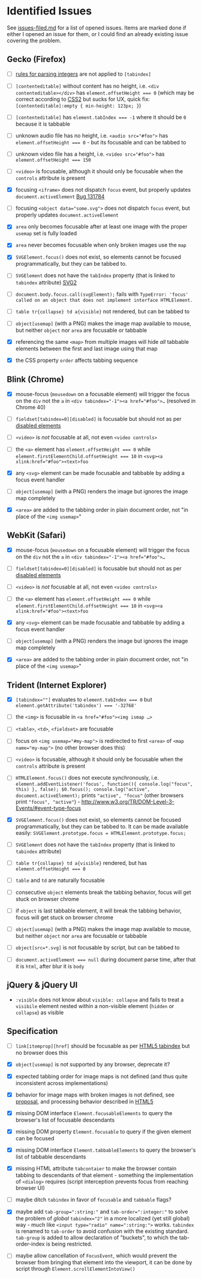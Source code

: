 # Identified Issues #

See [issues-filed.md](issues-filed.md) for a list of opened issues. Items are marked done if either I opened an issue for them, or I could find an already existing issue covering the problem.


## Gecko (Firefox) ##

* [ ] [rules for parsing integers](http://www.w3.org/TR/html5/infrastructure.html#rules-for-parsing-integers) are not applied to `[tabindex]`
* [ ] `[contenteditable]` without content has no height, i.e. `<div contenteditable></div>` has `element.offsetHeight === 0` (which may be correct according to [CSS2](http://www.w3.org/TR/CSS2/visudet.html#normal-block) but sucks for UX, quick fix: `[contenteditable]:empty { min-height: 123px; }`)
* [ ] `[contenteditable]` has `element.tabIndex === -1` where it should be `0` because it is tabbable
* [ ] unknown audio file has no height, i.e. `<audio src="#foo">` has `element.offsetHeight === 0` - but its focusable and can be tabbed to
* [ ] unknown video file has a height, i.e. `<video src="#foo">` has `element.offsetHeight === 150`
* [ ] `<video>` is focusable, although it should only be focusable when the `controls` attribute is present
* [x] focusing `<iframe>` does not dispatch `focus` event, but properly updates `document.activeElement` [Bug 131784](https://bugzilla.mozilla.org/show_bug.cgi?id=131784)
* [ ] focusing `<object data="some.svg">` does not dispatch `focus` event, but properly updates `document.activeElement`
* [x] `area` only becomes focusable after at least one image with the proper `usemap` set is fully loaded
* [x] `area` never becomes focusable when only broken images use the `map`
* [x] `SVGElement.focus()` does not exist, so elements cannot be focused programmatically, but they can be tabbed to.
* [ ] `SVGElement` does not have the `tabIndex` property (that is linked to `tabindex` attribute) [SVG2](https://svgwg.org/svg2-draft/interact.html#sequential-focus-navigation-and-the-tabindex-attribute)
* [ ] `document.body.focus.call(svgElement);` fails with `TypeError: 'focus' called on an object that does not implement interface HTMLElement.`
* [ ] `table tr{collapse} td a{visible}` not rendered, but can be tabbed to
* [ ] `object[usemap]` (with a PNG) makes the image map available to mouse, but neither `object` nor `area` are focusable or tabbable
* [x] referencing the same `<map>` from multiple images will hide *all* tabbable elements between the first and last image using that map
* [x] the CSS property `order` affects tabbing sequence


## Blink (Chrome) ##

* [x] mouse-focus (`mousedown` on a focusable element) will trigger the focus on the `div` not the `a` in `<div tabindex="-1"><a href="#foo">…` (resolved in Chrome 40)
* [ ] `fieldset[tabindex=0][disabled]` is focusable but should not as per [disabled elements](http://www.w3.org/TR/html5/disabled-elements.html#concept-element-disabled)
* [ ] `<video>` is *not* focusable at all, not even `<video controls>`
* [ ] the `<a>` element has `element.offsetHeight === 0` while `element.firstElementChild.offsetHeight === 10` in `<svg><a xlink:href="#foo"><text>foo`
* [x] any `<svg>` element can be made focusable and tabbable by adding a focus event handler
* [ ] `object[usemap]` (with a PNG) renders the image but ignores the image map completely
* [x] `<area>` are added to the tabbing order in plain document order, not "in place of the `<img usemap>`"


## WebKit (Safari) ##

* [x] mouse-focus (`mousedown` on a focusable element) will trigger the focus on the `div` not the `a` in `<div tabindex="-1"><a href="#foo">…`
* [ ] `fieldset[tabindex=0][disabled]` is focusable but should not as per [disabled elements](http://www.w3.org/TR/html5/disabled-elements.html#concept-element-disabled)
* [ ] `<video>` is *not* focusable at all, not even `<video controls>`
* [ ] the `<a>` element has `element.offsetHeight === 0` while `element.firstElementChild.offsetHeight === 10` in `<svg><a xlink:href="#foo"><text>foo`
* [x] any `<svg>` element can be made focusable and tabbable by adding a focus event handler
* [ ] `object[usemap]` (with a PNG) renders the image but ignores the image map completely
* [x] `<area>` are added to the tabbing order in plain document order, not "in place of the `<img usemap>`"


## Trident (Internet Explorer) ##

* [x] `[tabindex=""]` evaluates to `element.tabIndex === 0` but `element.getAttribute('tabindex') === '-32768'`
* [ ] the `<img>` is focusable in `<a href="#foo"><img ismap …>`
* [ ] `<table>`, `<td>`, `<fieldset>` are focusable
* [ ] focus on `<img usemap="#my-map">` is redirected to first `<area>` of `<map name="my-map">` (no other browser does this)
* [ ] `<video>` is focusable, although it should only be focusable when the `controls` attribute is present
* [ ] `HTMLElement.focus()` does not execute synchronously, i.e. `element.addEventListener('focus', function(){ console.log("focus", this) }, false); $0.focus(); console.log("active", document.activeElement);` prints `"active", "focus"` (other browsers print `"focus", "active"`) - http://www.w3.org/TR/DOM-Level-3-Events/#event-type-focus
* [x] `SVGElement.focus()` does not exist, so elements cannot be focused programmatically, but they can be tabbed to. It can be made available easily: `SVGElement.prototype.focus = HTMLElement.prototype.focus;`
* [ ] `SVGElement` does not have the `tabIndex` property (that is linked to `tabindex` attribute)
* [ ] `table tr{collapse} td a{visible}` rendered, but has `element.offsetHeight === 0`
* [ ] `table` and `td` are naturally focusable
* [ ] consecutive `object` elements break the tabbing behavior, focus will get stuck on browser chrome
* [ ] if `object` is last tabbable element, it will break the tabbing behavior, focus will get stuck on browser chrome
* [ ] `object[usemap]` (with a PNG) makes the image map available to mouse, but neither `object` nor `area` are focusable or tabbable
* [ ] `object[src=*.svg]` is not focusable by script, but can be tabbed to
* [ ] `document.activeElement === null` during document parse time, after that it is `html`, after blur it is `body`


## jQuery & jQuery UI ##

* `:visible` does not know about `visible: collapse` and fails to treat a `visibile` element nested within a non-visible element (`hidden` or `collapse`) as visible


## Specification ##

* [ ] `link[itemprop][href]` should be focusable as per [HTML5 tabindex](http://www.w3.org/TR/html5/editing.html#sequential-focus-navigation-and-the-tabindex-attribute) but no browser does this
* [x] `object[usemap]` is not supported by any browser, deprecate it?
* [x] expected tabbing order for image maps is not defined (and thus quite inconsistent across implementations)
* [x] behavior for image maps with broken images is not defined, see [proposal](https://bugzilla.mozilla.org/show_bug.cgi?id=8131#c16), and processing behavior described in [HTML5](http://www.w3.org/TR/html5/embedded-content-0.html#image-map)
* [x] missing DOM interface `Element.focusableElements` to query the browser's list of focusable descendants
* [x] missing DOM property `Element.focusable` to query if the given element can be focused
* [x] missing DOM interface `Element.tabbableElements` to query the browser's list of tabbable descendants
* [x] missing HTML attribute `tabcontaier` to make the browser contain tabbing to descendants of that element - something the implementation of `<dialog>` requires (script interception prevents focus from reaching browser UI)
* [ ] maybe ditch `tabindex` in favor of `focusable` and `tabbable` flags?
* [x] maybe add `tab-group=":string:"` and `tab-order=":integer:"` to solve the problem of *global* `tabindex="2"` in a more localized (yet still global) way - much like `<input type="radio" name=":string:">` works. `tabindex` is renamed to `tab-order` to avoid confusion with the existing standard. `tab-group` is added to allow declaration of "buckets", to which the tab-order-index is being restricted.
* [ ] maybe allow cancellation of `FocusEvent`, which would prevent the browser from bringing that element into the viewport, it can be done by script through `Element.scrollElementIntoView()`


